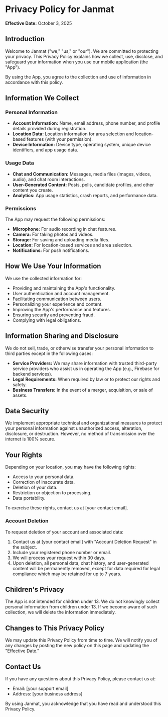 # Privacy Policy for Janmat

**Effective Date:** October 3, 2025

## Introduction

Welcome to Janmat ("we," "us," or "our"). We are committed to protecting your privacy. This Privacy Policy explains how we collect, use, disclose, and safeguard your information when you use our mobile application (the "App").

By using the App, you agree to the collection and use of information in accordance with this policy.

## Information We Collect

### Personal Information
- **Account Information:** Name, email address, phone number, and profile details provided during registration.
- **Location Data:** Location information for area selection and location-based features (with your permission).
- **Device Information:** Device type, operating system, unique device identifiers, and app usage data.

### Usage Data
- **Chat and Communication:** Messages, media files (images, videos, audio), and chat room interactions.
- **User-Generated Content:** Posts, polls, candidate profiles, and other content you create.
- **Analytics:** App usage statistics, crash reports, and performance data.

### Permissions
The App may request the following permissions:
- **Microphone:** For audio recording in chat features.
- **Camera:** For taking photos and videos.
- **Storage:** For saving and uploading media files.
- **Location:** For location-based services and area selection.
- **Notifications:** For push notifications.

## How We Use Your Information

We use the collected information for:
- Providing and maintaining the App's functionality.
- User authentication and account management.
- Facilitating communication between users.
- Personalizing your experience and content.
- Improving the App's performance and features.
- Ensuring security and preventing fraud.
- Complying with legal obligations.

## Information Sharing and Disclosure

We do not sell, trade, or otherwise transfer your personal information to third parties except in the following cases:
- **Service Providers:** We may share information with trusted third-party service providers who assist us in operating the App (e.g., Firebase for backend services).
- **Legal Requirements:** When required by law or to protect our rights and safety.
- **Business Transfers:** In the event of a merger, acquisition, or sale of assets.

## Data Security

We implement appropriate technical and organizational measures to protect your personal information against unauthorized access, alteration, disclosure, or destruction. However, no method of transmission over the internet is 100% secure.

## Your Rights

Depending on your location, you may have the following rights:
- Access to your personal data.
- Correction of inaccurate data.
- Deletion of your data.
- Restriction or objection to processing.
- Data portability.

To exercise these rights, contact us at [your contact email].

### Account Deletion
To request deletion of your account and associated data:
1. Contact us at [your contact email] with "Account Deletion Request" in the subject.
2. Include your registered phone number or email.
3. We will process your request within 30 days.
4. Upon deletion, all personal data, chat history, and user-generated content will be permanently removed, except for data required for legal compliance which may be retained for up to 7 years.

## Children's Privacy

The App is not intended for children under 13. We do not knowingly collect personal information from children under 13. If we become aware of such collection, we will delete the information immediately.

## Changes to This Privacy Policy

We may update this Privacy Policy from time to time. We will notify you of any changes by posting the new policy on this page and updating the "Effective Date."

## Contact Us

If you have any questions about this Privacy Policy, please contact us at:
- Email: [your support email]
- Address: [your business address]

By using Janmat, you acknowledge that you have read and understood this Privacy Policy.